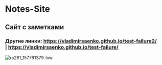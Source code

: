 # Notes-Site

## Сайт с заметками

### Другие линки: https://vladimirsaenko.github.io/test-failure2/ | https://vladimirsaenko.github.io/test-failure/

![rs261_157781379-low](https://user-images.githubusercontent.com/56477695/147698309-2cf6e53c-6a12-4e01-832f-aace4a423f78.jpg)
